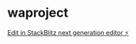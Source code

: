 # waproject

[Edit in StackBlitz next generation editor ⚡️](https://stackblitz.com/~/github.com/ANISHTWAGLE/waproject)
